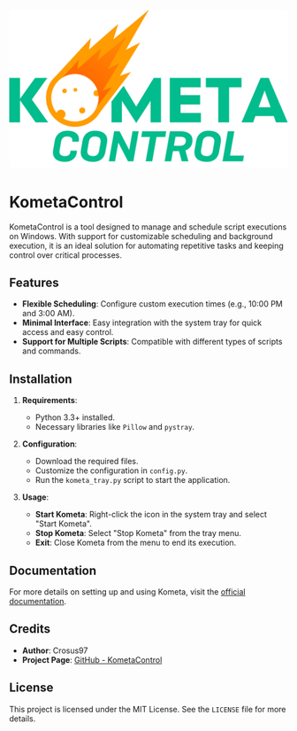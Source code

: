 # <img src="https://raw.githubusercontent.com/Crosus97/KometaControl/refs/heads/main/.github/nombre.png" alt="Kometa-Control">
# KometaControl

KometaControl is a tool designed to manage and schedule script executions on Windows. With support for customizable scheduling and background execution, it is an ideal solution for automating repetitive tasks and keeping control over critical processes.



## Features

- **Flexible Scheduling**: Configure custom execution times (e.g., 10:00 PM and 3:00 AM).
- **Minimal Interface**: Easy integration with the system tray for quick access and easy control.
- **Support for Multiple Scripts**: Compatible with different types of scripts and commands.

## Installation

1. **Requirements**:
   - Python 3.3+ installed.
   - Necessary libraries like `Pillow` and `pystray`.

2. **Configuration**:
   - Download the required files.
   - Customize the configuration in `config.py`.
   - Run the `kometa_tray.py` script to start the application.

3. **Usage**:
   - **Start Kometa**: Right-click the icon in the system tray and select "Start Kometa".
   - **Stop Kometa**: Select "Stop Kometa" from the tray menu.
   - **Exit**: Close Kometa from the menu to end its execution.

## Documentation

For more details on setting up and using Kometa, visit the [official documentation](https://kometa.wiki/en/latest/).

## Credits

- **Author**: Crosus97
- **Project Page**: [GitHub - KometaControl](https://github.com/Crosus97/kometacontrol)

## License

This project is licensed under the MIT License. See the `LICENSE` file for more details.
